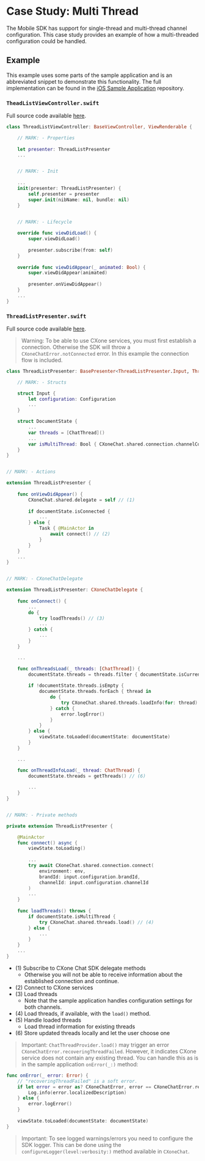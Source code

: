 # Case Study: Multi Thread

The Mobile SDK has support for single-thread and multi-thread channel configuration. This case study provides an example of how a multi-threaded configuration could be handled.


## Example

This example uses some parts of the sample application and is an abbreviated snippet to demonstrate this functionality. The full implementation can be found in the [iOS Sample Application](https://github.com/BrandEmbassy/cxone-mobile-sdk-ios-sample) repository.


### `TheadListViewController.swift`

Full source code available [here](https://github.com/BrandEmbassy/cxone-mobile-sdk-ios-sample/blob/master/iOSSDKExample/Sources/Presentation/Views/ThreadList/TheadListViewController.swift).

```swift
class ThreadListViewController: BaseViewController, ViewRenderable {

    // MARK: - Properties
    
    let presenter: ThreadListPresenter
    ...


    // MARK: - Init
    
    ...
    init(presenter: ThreadListPresenter) {
        self.presenter = presenter
        super.init(nibName: nil, bundle: nil)
    }


    // MARK: - Lifecycle
    
    override func viewDidLoad() {
        super.viewDidLoad()
        
        presenter.subscribe(from: self)
    }
    
    override func viewDidAppear(_ animated: Bool) {
        super.viewDidAppear(animated)
        
        presenter.onViewDidAppear()
    }
    ...
}
```


### `ThreadListPresenter.swift`

Full source code available [here](https://github.com/BrandEmbassy/cxone-mobile-sdk-ios-sample/blob/master/iOSSDKExample/Sources/Presentation/Views/ThreadList/ThreadListPresenter.swift).

> Warning: To be able to use CXone services, you must first establish a connection. Otherwise the SDK will throw a `CXoneChatError.notConnected` error. In this example the connection flow is included.

```swift
class ThreadListPresenter: BasePresenter<ThreadListPresenter.Input, ThreadListPresenter.Navigation, Void, ThreadListViewState> {

    // MARK: - Structs

    struct Input {
        let configuration: Configuration
        ...
    }

    struct DocumentState {
        ...
        var threads = [ChatThread]()
        ...
        var isMultiThread: Bool { CXoneChat.shared.connection.channelConfiguration.hasMultipleThreadsPerEndUser }
    }
}


// MARK: - Actions

extension ThreadListPresenter {
    
    func onViewDidAppear() {
        CXoneChat.shared.delegate = self // (1)
        
        if documentState.isConnected {
            ...
        } else {
            Task { @MainActor in
                await connect() // (2)
            }
        }
    }
    ...
}


// MARK: - CXoneChatDelegate

extension ThreadListPresenter: CXoneChatDelegate {
    
    func onConnect() {
        ...
        do {
            try loadThreads() // (3)
            ...
        } catch {
            ...
        }
    }

    ...

    func onThreadsLoad(_ threads: [ChatThread]) {
        documentState.threads = threads.filter { documentState.isCurrentThreadsSegmentSelected ? $0.canAddMoreMessages : !$0.canAddMoreMessages }
        
        if !documentState.threads.isEmpty {
            documentState.threads.forEach { thread in
                do {
                    try CXoneChat.shared.threads.loadInfo(for: thread) // (5)
                } catch {
                    error.logError()
                }
            }
        } else {
            viewState.toLoaded(documentState: documentState)
        }
    }

    ...

    func onThreadInfoLoad(_ thread: ChatThread) {
        documentState.threads = getThreads() // (6)
        
        ...
    }
}


// MARK: - Private methods

private extension ThreadListPresenter {

    @MainActor
    func connect() async {
        viewState.toLoading()
        
        ...
        try await CXoneChat.shared.connection.connect(
            environment: env, 
            brandId: input.configuration.brandId, 
            channelId: input.configuration.channelId
        )
        ...
    }
    
    func loadThreads() throws {
        if documentState.isMultiThread {
            try CXoneChat.shared.threads.load() // (4)
        } else {
            ...
        }
    }
    ...
}
```

- (1) Subscribe to CXone Chat SDK delegate methods
  - Otherwise you will not be able to receive information about the established connection and continue. 
- (2) Connect to CXone services
- (3) Load threads
  - Note that the sample application handles configuration settings for both channels.
- (4) Load threads, if available, with the `load()` method.
- (5) Handle loaded threads
  - Load thread information for existing threads
- (6) Store updated threads locally and let the user choose one

> Important: `ChatThreadProvider.load()` may trigger an error `CXoneChatError.recoveringThreadFailed`. However, it indicates CXone service does not contain any existing thread. You can handle this as is in the sample application `onError(_:)` method:
```swift
func onError(_ error: Error) {
    // "recoveringThreadFailed" is a soft error.
    if let error = error as? CXoneChatError, error == CXoneChatError.recoveringThreadFailed {
        Log.info(error.localizedDescription)
    } else {
        error.logError()
    }
        
    viewState.toLoaded(documentState: documentState)
}
```

> Important: To see logged warnings/errors you need to configure the SDK logger. This can be done using the `configureLogger(level:verbosity:)` method available in `CXoneChat`.
